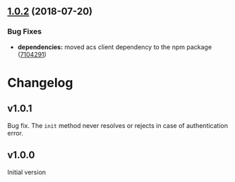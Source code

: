 ## [1.0.2](https://github.com/kumori-systems/admission-client/compare/v1.0.1...v1.0.2) (2018-07-20)


### Bug Fixes

* **dependencies:** moved acs client dependency to the npm package ([7104291](https://github.com/kumori-systems/admission-client/commit/7104291))

# Changelog

## v1.0.1

Bug fix. The `init` method never resolves or rejects in case of authentication error.

## v1.0.0

Initial version
